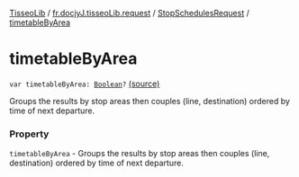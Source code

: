 [TisseoLib](../../index.md) / [fr.docjyJ.tisseoLib.request](../index.md) / [StopSchedulesRequest](index.md) / [timetableByArea](./timetable-by-area.md)

# timetableByArea

`var timetableByArea: `[`Boolean`](https://kotlinlang.org/api/latest/jvm/stdlib/kotlin/-boolean/index.html)`?` [(source)](https://github.com/docjyj/tisseoLib/tree/master/src/main/kotlin/fr/docjyJ/tisseoLib/request/StopSchedulesRequest.kt#L51)

Groups the results by stop areas then couples (line, destination) ordered by time of next departure.

### Property

`timetableByArea` - Groups the results by stop areas then couples (line, destination) ordered by time of next departure.